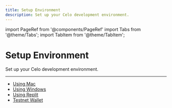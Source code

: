 ```yaml
---
title: Setup Environment
description: Set up your Celo development environment.
---
```


import PageRef from '@components/PageRef'
import Tabs from '@theme/Tabs';
import TabItem from '@theme/TabItem';

# Setup Environment

Set up your Celo development environment.

---

- [Using Mac](mac)
- [Using Windows](windows)
- [Using Replit](replit)
- [Testnet Wallet](wallet)
